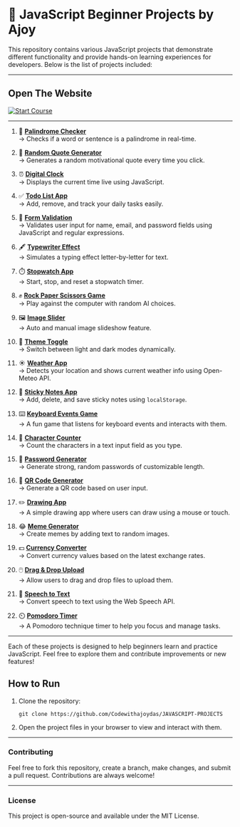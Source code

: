 # 🚀 JavaScript Beginner Projects by Ajoy

This repository contains various JavaScript projects that demonstrate different functionality and provide hands-on learning experiences for developers. Below is the list of projects included:

---

## Open The Website 
[![Start Course](https://img.icons8.com/bubbles/100/circled-play.png)](https://codewithajoydas.github.io/JAVASCRIPT-PROJECTS/) 




---

1. 🔁 **[Palindrome Checker](https://codewithajoydas.github.io/JAVASCRIPT-PROJECTS/01-palindrome-checker/index.html)**  
   → Checks if a word or sentence is a palindrome in real-time.

2. 💬 **[Random Quote Generator](https://codewithajoydas.github.io/JAVASCRIPT-PROJECTS/02-random-quote-generator/index.html)**  
   → Generates a random motivational quote every time you click.

3. ⏰ **[Digital Clock](https://codewithajoydas.github.io/JAVASCRIPT-PROJECTS/03-digital-clock/index.html)**  
   → Displays the current time live using JavaScript.

4. ✅ **[Todo List App](https://codewithajoydas.github.io/JAVASCRIPT-PROJECTS/04-todo-list-app/index.html)**  
   → Add, remove, and track your daily tasks easily.

5. 📝 **[Form Validation](https://codewithajoydas.github.io/JAVASCRIPT-PROJECTS/05-form-validation/index.html)**  
   → Validates user input for name, email, and password fields using JavaScript and regular expressions.

6. 🖋️ **[Typewriter Effect](https://codewithajoydas.github.io/JAVASCRIPT-PROJECTS/06-typewriter-effect/index.html)**  
   → Simulates a typing effect letter-by-letter for text.

7. ⏱️ **[Stopwatch App](https://codewithajoydas.github.io/JAVASCRIPT-PROJECTS/07-stopwatch-app/index.html)**  
   → Start, stop, and reset a stopwatch timer.

8. ✊ **[Rock Paper Scissors Game](https://codewithajoydas.github.io/JAVASCRIPT-PROJECTS/08-rock-paper-scissors/index.html)**  
   → Play against the computer with random AI choices.

9. 🖼️ **[Image Slider](https://codewithajoydas.github.io/JAVASCRIPT-PROJECTS/09-image-slider/index.html)**  
   → Auto and manual image slideshow feature.

10. 🌙 **[Theme Toggle](https://codewithajoydas.github.io/JAVASCRIPT-PROJECTS/10-theme-toggle/index.html)**  
   → Switch between light and dark modes dynamically.

11. ☀️ **[Weather App](https://codewithajoydas.github.io/JAVASCRIPT-PROJECTS/11-weather-app/index.html)**  
   → Detects your location and shows current weather info using Open-Meteo API.

12. 📌 **[Sticky Notes App](https://codewithajoydas.github.io/JAVASCRIPT-PROJECTS/12-sticky-notes/index.html)**  
   → Add, delete, and save sticky notes using `localStorage`.

13. ⌨️ **[Keyboard Events Game](https://codewithajoydas.github.io/JAVASCRIPT-PROJECTS/13-keyboard-events-game/index.html)**  
   → A fun game that listens for keyboard events and interacts with them.

14. 🔢 **[Character Counter](https://codewithajoydas.github.io/JAVASCRIPT-PROJECTS/14-character-counter/index.html)**  
   → Count the characters in a text input field as you type.

15. 🔐 **[Password Generator](https://codewithajoydas.github.io/JAVASCRIPT-PROJECTS/15-password-generator/index.html)**  
   → Generate strong, random passwords of customizable length.

16. 📱 **[QR Code Generator](https://codewithajoydas.github.io/JAVASCRIPT-PROJECTS/16-qr-code-generator/index.html)**  
   → Generate a QR code based on user input.

17. ✏️ **[Drawing App](https://codewithajoydas.github.io/JAVASCRIPT-PROJECTS/17-drawing-app/index.html)**  
   → A simple drawing app where users can draw using a mouse or touch.

18. 😂 **[Meme Generator](https://codewithajoydas.github.io/JAVASCRIPT-PROJECTS/18-meme-generator/index.html)**  
   → Create memes by adding text to random images.

19. 💵 **[Currency Converter](https://codewithajoydas.github.io/JAVASCRIPT-PROJECTS/19-currency-converter/index.html)**  
   → Convert currency values based on the latest exchange rates.

20. 🖱️ **[Drag & Drop Upload](https://codewithajoydas.github.io/JAVASCRIPT-PROJECTS/20-drag-drop-upload/index.html)**  
   → Allow users to drag and drop files to upload them.

21. 🎤 **[Speech to Text](https://codewithajoydas.github.io/JAVASCRIPT-PROJECTS/21-speech-to-text/index.html)**  
   → Convert speech to text using the Web Speech API.

22. ⏲️ **[Pomodoro Timer](https://codewithajoydas.github.io/JAVASCRIPT-PROJECTS/22-pomodoro-timer/index.html)**  
   → A Pomodoro technique timer to help you focus and manage tasks.

---

Each of these projects is designed to help beginners learn and practice JavaScript. Feel free to explore them and contribute improvements or new features!

## How to Run

1. Clone the repository:
   ```base
   git clone https://github.com/Codewithajoydas/JAVASCRIPT-PROJECTS
   ```

3. Open the project files in your browser to view and interact with them.

---

### Contributing

Feel free to fork this repository, create a branch, make changes, and submit a pull request. Contributions are always welcome!

---

### License

This project is open-source and available under the MIT License.

